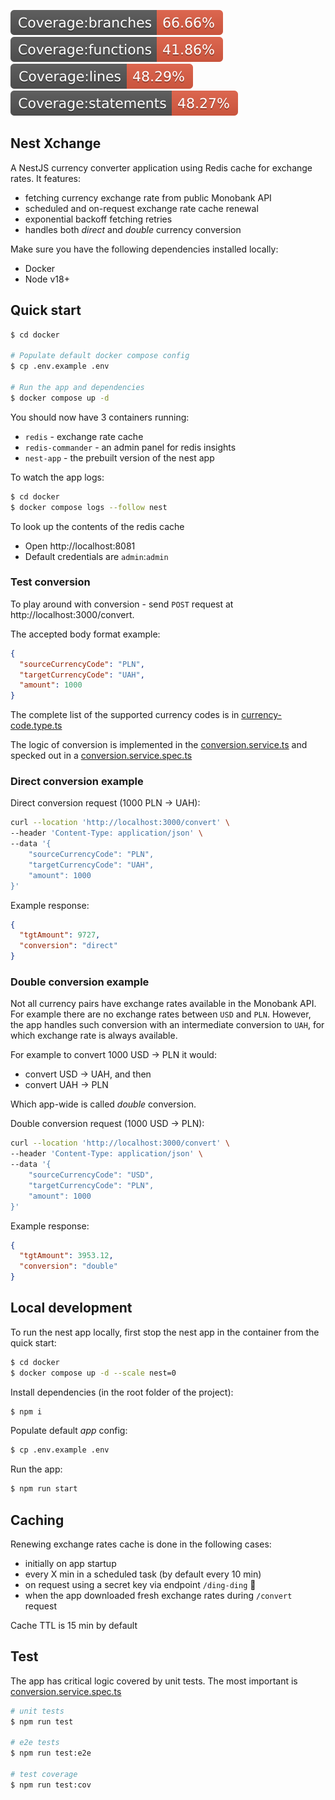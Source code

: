 ![Branches](./badges/badge-branches.svg) ![Functions](./badges/badge-functions.svg) ![Lines](./badges/badge-lines.svg) ![Lines](./badges/badge-statements.svg)

## Nest Xchange
A NestJS currency converter application using Redis cache for exchange rates. 
It features:
- fetching currency exchange rate from public Monobank API
- scheduled and on-request exchange rate cache renewal 
- exponential backoff fetching retries
- handles both _direct_ and _double_ currency conversion

Make sure you have the following dependencies installed locally:
- Docker
- Node v18+

## Quick start
```bash
$ cd docker

# Populate default docker compose config
$ cp .env.example .env

# Run the app and dependencies
$ docker compose up -d
```

You should now have 3 containers running:
- `redis` - exchange rate cache
- `redis-commander` - an admin panel for redis insights
- `nest-app` - the prebuilt version of the nest app

To watch the app logs:
```bash
$ cd docker
$ docker compose logs --follow nest
```

To look up the contents of the redis cache
- Open http://localhost:8081
- Default credentials are `admin`:`admin`

### Test conversion

To play around with conversion - send `POST` request at http://localhost:3000/convert. 

The accepted body format example:

```json
{
  "sourceCurrencyCode": "PLN",
  "targetCurrencyCode": "UAH",
  "amount": 1000
}
```

The complete list of the supported currency codes is in [currency-code.type.ts](src/currency/types/currency-code.type.ts)

The logic of conversion is implemented in the [conversion.service.ts](src/conversion/conversion.service.ts) and specked out in a [conversion.service.spec.ts](src/conversion/conversion.service.spec.ts) 

### Direct conversion example

Direct conversion request (1000 PLN → UAH):
```bash
curl --location 'http://localhost:3000/convert' \
--header 'Content-Type: application/json' \
--data '{
    "sourceCurrencyCode": "PLN",
    "targetCurrencyCode": "UAH",
    "amount": 1000
}'
```

Example response:
```json
{ 
  "tgtAmount": 9727, 
  "conversion": "direct"
}
```

### Double conversion example
Not all currency pairs have exchange rates available in the Monobank API. 
For example there are no exchange rates between `USD` and `PLN`. 
However, the app handles such conversion with an intermediate conversion to `UAH`, for which exchange rate is always available.

For example to convert 1000 USD → PLN it would:
- convert USD → UAH, and then
- convert UAH → PLN

Which app-wide is called _double_ conversion. 

Double conversion request (1000 USD → PLN):
```bash
curl --location 'http://localhost:3000/convert' \
--header 'Content-Type: application/json' \
--data '{
    "sourceCurrencyCode": "USD",
    "targetCurrencyCode": "PLN",
    "amount": 1000
}'
```

Example response:
```json
{
  "tgtAmount": 3953.12,
  "conversion": "double"
}
```

## Local development
To run the nest app locally, first stop the nest app in the container from the quick start:
```bash
$ cd docker
$ docker compose up -d --scale nest=0
```

Install dependencies (in the root folder of the project):
```bash
$ npm i
```

Populate default _app_ config:
```bash
$ cp .env.example .env
```

Run the app:
```bash
$ npm run start
```

## Caching
Renewing exchange rates cache is done in the following cases:
- initially on app startup
- every X min in a scheduled task (by default every 10 min)
- on request using a secret key via endpoint `/ding-ding` 🤫
- when the app downloaded fresh exchange rates during `/convert` request

Cache TTL is 15 min by default

## Test

The app has critical logic covered by unit tests. The most important is [conversion.service.spec.ts](src/conversion/conversion.service.spec.ts)

```bash
# unit tests
$ npm run test

# e2e tests
$ npm run test:e2e

# test coverage
$ npm run test:cov
```
